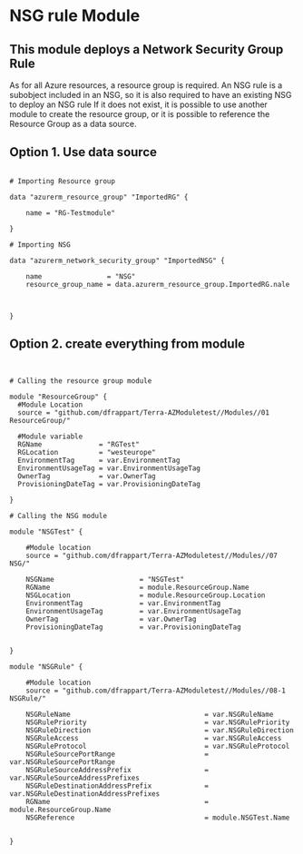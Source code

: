 # NSG rule Module

## This module deploys a Network Security Group Rule

As for all Azure resources, a resource group is required.
An NSG rule is a subobject included in an NSG, so it is also required to have an existing NSG to deploy an NSG rule
If it does not exist, it is possible to use another module to create the resource group, or it is possible to reference the Resource Group as a data source.



## Option 1. Use data source

```hcl

# Importing Resource group 

data "azurerm_resource_group" "ImportedRG" {

    name = "RG-Testmodule"

}

# Importing NSG 

data "azurerm_network_security_group" "ImportedNSG" {

    name                = "NSG"
    resource_group_name = data.azurerm_resource_group.ImportedRG.nale



}

```




## Option 2. create everything from module

```hcl


# Calling the resource group module

module "ResourceGroup" {
  #Module Location
  source = "github.com/dfrappart/Terra-AZModuletest//Modules//01 ResourceGroup/"

  #Module variable
  RGName              = "RGTest"
  RGLocation          = "westeurope"
  EnvironmentTag      = var.EnvironmentTag
  EnvironmentUsageTag = var.EnvironmentUsageTag
  OwnerTag            = var.OwnerTag
  ProvisioningDateTag = var.ProvisioningDateTag

}

# Calling the NSG module

module "NSGTest" {

    #Module location
    source = "github.com/dfrappart/Terra-AZModuletest//Modules//07 NSG/"

    NSGName                     = "NSGTest"
    RGName                      = module.ResourceGroup.Name
    NSGLocation                 = module.ResourceGroup.Location
    EnvironmentTag              = var.EnvironmentTag
    EnvironmentUsageTag         = var.EnvironmentUsageTag
    OwnerTag                    = var.OwnerTag
    ProvisioningDateTag         = var.ProvisioningDateTag


}

module "NSGRule" {

    #Module location
    source = "github.com/dfrappart/Terra-AZModuletest//Modules//08-1 NSGRule/"

    NSGRuleName                                 = var.NSGRuleName
    NSGRulePriority                             = var.NSGRulePriority
    NSGRuleDirection                            = var.NSGRuleDirection
    NSGRuleAccess                               = var.NSGRuleAccess
    NSGRuleProtocol                             = var.NSGRuleProtocol
    NSGRuleSourcePortRange                      = var.NSGRuleSourcePortRange
    NSGRuleSourceAddressPrefix                  = var.NSGRuleSourceAddressPrefixes
    NSGRuleDestinationAddressPrefix             = var.NSGRuleDestinationAddressPrefixes
    RGName                                      = module.ResourceGroup.Name
    NSGReference                                = module.NSGTest.Name


}

```